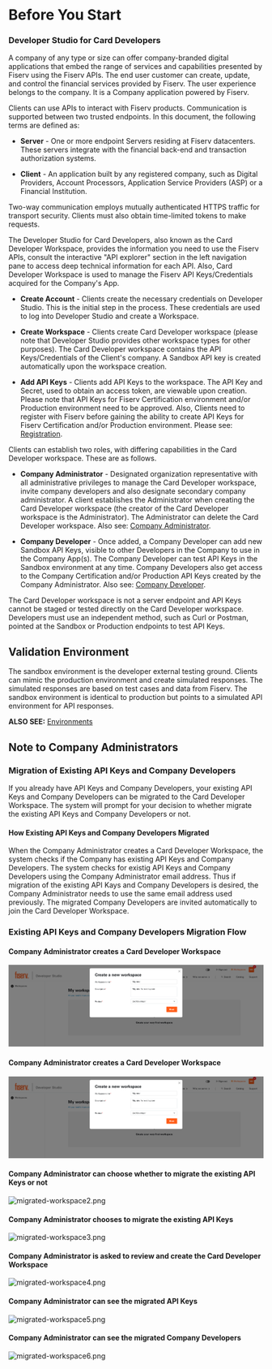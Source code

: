 # Before You Start
### Developer Studio for Card Developers
A company of any type or size can offer company-branded digital applications that embed the range of services and capabilities presented by Fiserv using the Fiserv APIs.  The end user customer can create, update, and control the financial services provided by Fiserv. The user experience belongs to the company.  It is a Company application powered by Fiserv.

Clients can use APIs to interact with Fiserv products. Communication is supported between two trusted endpoints. In this document, the following terms are defined as:

* **Server** - One or more endpoint Servers residing at Fiserv datacenters.  These servers integrate with the financial back-end and transaction authorization systems.

* **Client** - An application built by any registered company, such as Digital Providers, Account Processors, Application Service Providers (ASP) or a Financial Institution.

Two-way communication employs mutually authenticated HTTPS traffic for transport security.  Clients must also obtain time-limited tokens to make requests.

The Developer Studio for Card Developers, also known as the Card Developer Workspace, provides the information you need to use the Fiserv APIs, consult the interactive "API explorer" section in the left navigation pane to access deep technical information for each API. Also, Card Developer Workspace is used to manage the Fiserv API Keys/Credentials acquired for the Company's App.

* **Create Account** - Clients create the necessary credentials on Developer Studio. This is the initial step in the process. These credentials are used to log into Developer Studio and create a Workspace.

* **Create Workspace** - Clients create Card Developer workspace (please note that Developer Studio provides other workspace types for other purposes). The Card Developer workspace contains the API Keys/Credentials of the Client's company. A Sandbox API key is created automatically upon the workspace creation.

* **Add API Keys** - Clients add API Keys to the workspace. The API Key and Secret, used to obtain an access token, are viewable upon creation. Please note that API Keys for Fiserv Certification environment and/or Production environment need to be approved. Also, Clients need to register with Fiserv before gaining the ability to create API Keys for Fiserv Certification and/or Production environment. Please see: [Registration](?path=docs/gettingstarted/registration.md).


Clients can establish two roles, with differing capabilities in the Card Developer workspace.  These are as follows.

* **Company Administrator** - Designated organization representative with all administrative privileges to manage the Card Developer workspace, invite company developers and also designate secondary company administrator. A client establishes the Administrator when creating the Card Developer workspace (the creator of the Card Developer workspace is the Administrator).  The Administrator can delete the Card Developer workspace. Also see: [Company Administrator](?path=docs/gettingstarted/company-administrator.md). 

* **Company Developer** - Once added, a Company Developer can add new Sandbox API Keys, visible to other Developers in the Company to use in the Company App(s). The Company Developer can test API Keys in the Sandbox environment at any time. Company Developers also get access to the Company Certification and/or Production API Keys created by the Company Administrator. Also see: [Company Developer](?path=docs/gettingstarted/company-developer.md).

The Card Developer workspace is not a server endpoint and API Keys cannot be staged or tested directly on the Card Developer workspace. Developers must use an independent method, such as Curl or Postman, pointed at the Sandbox or Production endpoints to test API Keys.


## Validation Environment
The sandbox environment is the developer external testing ground. Clients can mimic the production environment and create simulated responses. The simulated responses are based on test cases and data from Fiserv. The sandbox environment is identical to production but points to a simulated API environment for API responses.

**ALSO SEE:** [Environments](?path=docs/gettingstarted/environments.md)


## Note to Company Administrators

### Migration of Existing API Keys and Company Developers

If you already have API Keys and Company Developers, your existing API Keys and Company Developers can be migrated to the Card Developer Workspace. The system will prompt for your decision to whether migrate the existing API Keys and Company Developers or not.

#### How Existing API Keys and Company Developers Migrated

When the Company Administrator creates a Card Developer Workspace, the system checks if the Company has existing API Keys and Company Developers. The system checks for existig API Keys and Company Developers using the Company Administrator email address. Thus if migration of the existing API Kays and Company Developers is desired, the Company Administrator needs to use the same email address used previously. 
The migrated Company Developers are invited automatically to join the Card Developer Workspace.

### Existing API Keys and Company Developers Migration Flow

#### Company Administrator creates a Card Developer Workspace

![migrated-workspace.png](assets/images/migrated-workspace.png)

#### Company Administrator creates a Card Developer Workspace

![migrated-workspace.png](assets/images/migrated-workspace.png)

#### Company Administrator can choose whether to migrate the existing API Keys or not

![migrated-workspace2.png](assets/images/migrated-workspace2.png)

#### Company Administrator chooses to migrate the existing API Keys

![migrated-workspace3.png](assets/images/migrated-workspace3.png)

#### Company Administrator is asked to review and create the Card Developer Workspace

![migrated-workspace4.png](assets/images/migrated-workspace4.png)

#### Company Administrator can see the migrated API Keys

![migrated-workspace5.png](assets/images/migrated-workspace5.png)

#### Company Administrator can see the migrated Company Developers

![migrated-workspace6.png](assets/images/migrated-workspace6.png)
